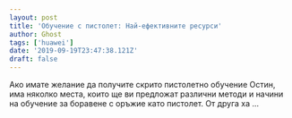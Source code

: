 ```yaml
---
layout: post
title: 'Обучение с пистолет: Най-ефективните ресурси'
author: Ghost
tags: ['huawei']
date: '2019-09-19T23:47:38.121Z'
draft: false
---
```


Ако имате желание да получите скрито пистолетно обучение Остин, има няколко места, които ще ви предложат различни методи и начини на обучение за боравене с оръжие като пистолет. От друга ха ...
